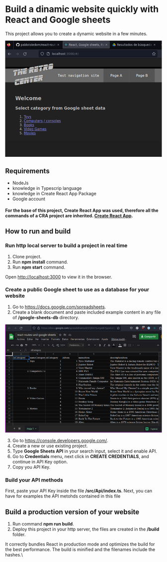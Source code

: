 # Build a dinamic website quickly with React and Google sheets

This project allows you to create a dynamic website in a few minutes.

[![Example website](https://raw.githubusercontent.com/pablotoledom/react-routes-and-google-sheets/main/assets/screenshot_site_home.png)](https://raw.githubusercontent.com/pablotoledom/react-routes-and-google-sheets/main/assets/screenshot_site_home.png)

## Requirements

- NodeJs
- knowledge in Typescrip language
- knowledge in Create React App Package
- Google account

#### For the base of this project, Create React App was used, therefore all the commands of a CRA project are inherited. [Create React App](https://github.com/facebook/create-react-app).

## How to run and build

### Run http local server to build a project in real time

1. Clone project.
2. Run **npm install** command.
3. Run **npm start** command.

Open [http://localhost:3000](http://localhost:3000) to view it in the browser.

### Create a public Google sheet to use as a database for your website

1. Go to https://docs.google.com/spreadsheets.
2. Create a blank document and paste included example content in any file of **/google-sheets-db** directory.

[![Example website](https://raw.githubusercontent.com/pablotoledom/react-routes-and-google-sheets/main/assets/screenshot_google_sheet.png)](https://raw.githubusercontent.com/pablotoledom/react-routes-and-google-sheets/main/assets/screenshot_google_sheet.png)

3. Go to https://console.developers.google.com/.
4. Create a new or use existing project.
5. Type **Google Sheets API** in your search input, select it and enable API.
6. Go to **Credentials** menu, next click in **CREATE CREDENTIALS**, and continue in API Key option.
7. Copy you API Key.

### Build your API methods

First, paste your API Key inside the file **/src/Api/index.ts**. Next, you can have for examples the API metohds contained in this file

## Build a production version of your website

1. Run command **npm run build**.
2. Deploy this project in your http server, the files are created in the **/build** folder.

It correctly bundles React in production mode and optimizes the build for the best performance.
The build is minified and the filenames include the hashes.\

